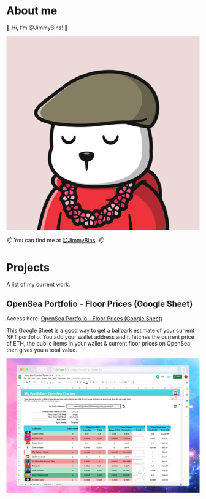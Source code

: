 # About me

👋 Hi, I’m @JimmyBins! 👋

![An image of a Winter Bear NFT. Has a brown flat cap, a red hoodie, a pink flower necklace. This bear is asleep.](assets/jimmy-bins.png)

📫  You can find me at [@JimmyBins](https://twitter.com/JimmyBins). 📫

# Projects

A list of my current work.

## OpenSea Portfolio - Floor Prices (Google Sheet)

Access here: [OpenSea Portfolio - Floor Prices (Google Sheet)](https://docs.google.com/spreadsheets/d/1gRqTrFS0BR6LTgnn8lv_baqEqUIOYhe2avEZ47QLj60/edit?usp=sharing)

This Google Sheet is a good way to get a ballpark estimate of your current NFT portfolio. You add your wallet address and it fetches the current price of ETH, the public items in your wallet & current floor prices on OpenSea, then gives you a total value. 

![A screenshot of the OpenSea Portfolio Google Sheet, showing how the spreadsheet is laid out.](assets/opensea-portfolio.png)


